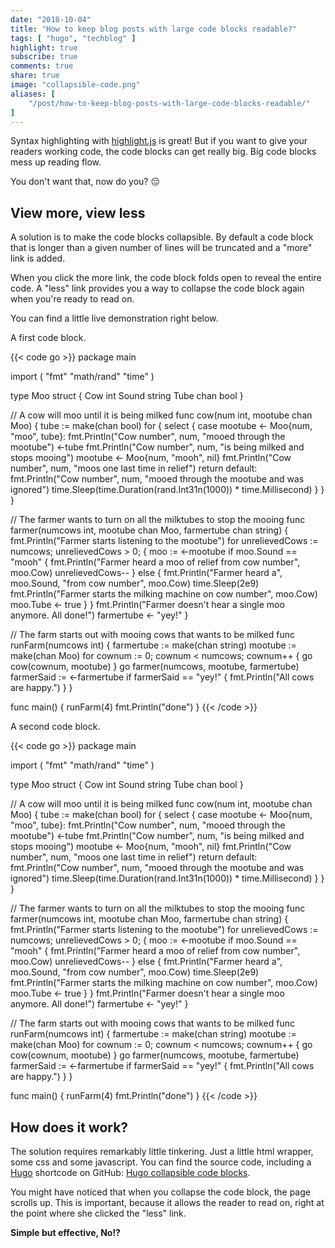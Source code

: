 ```yaml
---
date: "2018-10-04"
title: "How to keep blog posts with large code blocks readable?"
tags: [ "hugo", "techblog" ]
highlight: true
subscribe: true
comments: true
share: true
image: "collapsible-code.png"
aliases: [
    "/post/how-to-keep-blog-posts-with-large-code-blocks-readable/"
]
---
```


Syntax highlighting with [highlight.js](https://highlightjs.org) is great! But if you want to give your readers working code, the code blocks can get really big. Big code blocks mess up reading flow.  

<!--more-->

You don't want that, now do you? :pensive:

## View more, view less

A solution is to make the code blocks collapsible. By default a code block that is longer than a given number of lines will be truncated and a "more" link is added. 

When you click the more link, the code block folds open to reveal the entire code. A "less" link provides you a way to collapse the code block again when you're ready to read on.

You can find a little live demonstration right below.

A first code block.

{{< code go >}}
package main

import (
    "fmt"
    "math/rand"
    "time"
)

type Moo struct {
    Cow   int
    Sound string
    Tube  chan bool
}

// A cow will moo until it is being milked
func cow(num int, mootube chan Moo) {
    tube := make(chan bool)
    for {
        select {
        case mootube <- Moo{num, "moo", tube}:
            fmt.Println("Cow number", num, "mooed through the mootube")
            <-tube
            fmt.Println("Cow number", num, "is being milked and stops mooing")
            mootube <- Moo{num, "mooh", nil}
            fmt.Println("Cow number", num, "moos one last time in relief")
            return
        default:
            fmt.Println("Cow number", num, "mooed through the mootube and was ignored")
            time.Sleep(time.Duration(rand.Int31n(1000)) * time.Millisecond)
        }
    }
}

// The farmer wants to turn on all the milktubes to stop the mooing
func farmer(numcows int, mootube chan Moo, farmertube chan string) {
    fmt.Println("Farmer starts listening to the mootube")
    for unrelievedCows := numcows; unrelievedCows > 0; {
        moo := <-mootube
        if moo.Sound == "mooh" {
            fmt.Println("Farmer heard a moo of relief from cow number", moo.Cow)
            unrelievedCows--
        } else {
            fmt.Println("Farmer heard a", moo.Sound, "from cow number", moo.Cow)
            time.Sleep(2e9)
            fmt.Println("Farmer starts the milking machine on cow number", moo.Cow)
            moo.Tube <- true
        }
    }
    fmt.Println("Farmer doesn't hear a single moo anymore. All done!")
    farmertube <- "yey!"
}

// The farm starts out with mooing cows that wants to be milked
func runFarm(numcows int) {
    farmertube := make(chan string)
    mootube := make(chan Moo)
    for cownum := 0; cownum < numcows; cownum++ {
        go cow(cownum, mootube)
    }
    go farmer(numcows, mootube, farmertube)
    farmerSaid := <-farmertube
    if farmerSaid == "yey!" {
        fmt.Println("All cows are happy.")
    }
}

func main() {
    runFarm(4)
    fmt.Println("done")
}
{{< /code >}}

A second code block.

{{< code go >}}
package main

import (
    "fmt"
    "math/rand"
    "time"
)

type Moo struct {
    Cow   int
    Sound string
    Tube  chan bool
}

// A cow will moo until it is being milked
func cow(num int, mootube chan Moo) {
    tube := make(chan bool)
    for {
        select {
        case mootube <- Moo{num, "moo", tube}:
            fmt.Println("Cow number", num, "mooed through the mootube")
            <-tube
            fmt.Println("Cow number", num, "is being milked and stops mooing")
            mootube <- Moo{num, "mooh", nil}
            fmt.Println("Cow number", num, "moos one last time in relief")
            return
        default:
            fmt.Println("Cow number", num, "mooed through the mootube and was ignored")
            time.Sleep(time.Duration(rand.Int31n(1000)) * time.Millisecond)
        }
    }
}

// The farmer wants to turn on all the milktubes to stop the mooing
func farmer(numcows int, mootube chan Moo, farmertube chan string) {
    fmt.Println("Farmer starts listening to the mootube")
    for unrelievedCows := numcows; unrelievedCows > 0; {
        moo := <-mootube
        if moo.Sound == "mooh" {
            fmt.Println("Farmer heard a moo of relief from cow number", moo.Cow)
            unrelievedCows--
        } else {
            fmt.Println("Farmer heard a", moo.Sound, "from cow number", moo.Cow)
            time.Sleep(2e9)
            fmt.Println("Farmer starts the milking machine on cow number", moo.Cow)
            moo.Tube <- true
        }
    }
    fmt.Println("Farmer doesn't hear a single moo anymore. All done!")
    farmertube <- "yey!"
}

// The farm starts out with mooing cows that wants to be milked
func runFarm(numcows int) {
    farmertube := make(chan string)
    mootube := make(chan Moo)
    for cownum := 0; cownum < numcows; cownum++ {
        go cow(cownum, mootube)
    }
    go farmer(numcows, mootube, farmertube)
    farmerSaid := <-farmertube
    if farmerSaid == "yey!" {
        fmt.Println("All cows are happy.")
    }
}

func main() {
    runFarm(4)
    fmt.Println("done")
}
{{< /code >}}


## How does it work?

The solution requires remarkably little tinkering. Just a little html wrapper, some css and some javascript. You can find the source code, including a [Hugo](https://gohugo.io) shortcode on GitHub: [Hugo collapsible code blocks](https://github.com/jiridj/hugo-collapsible-code).

You might have noticed that when you collapse the code block, the page scrolls up. This is important, because it allows the reader to read on, right at the point where she clicked the "less" link.

**Simple but effective, No!?**